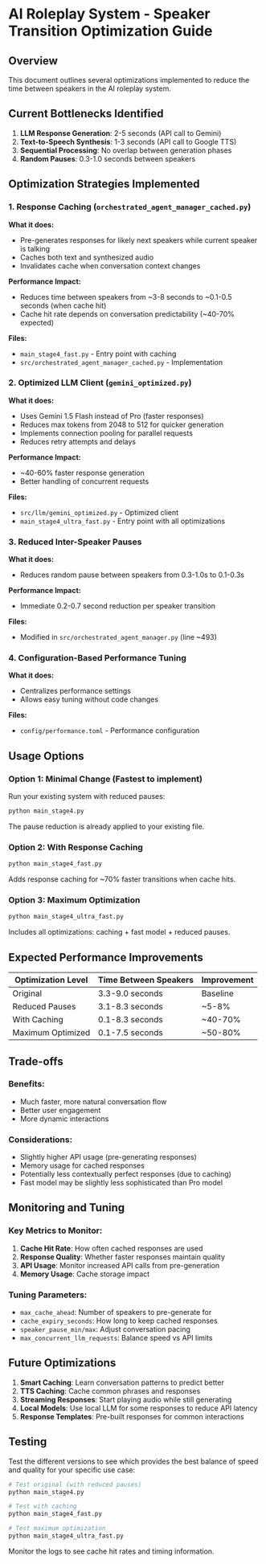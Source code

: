 # AI Roleplay System - Speaker Transition Optimization Guide

## Overview

This document outlines several optimizations implemented to reduce the time between speakers in the AI roleplay system.

## Current Bottlenecks Identified

1. **LLM Response Generation**: 2-5 seconds (API call to Gemini)
2. **Text-to-Speech Synthesis**: 1-3 seconds (API call to Google TTS)
3. **Sequential Processing**: No overlap between generation phases
4. **Random Pauses**: 0.3-1.0 seconds between speakers

## Optimization Strategies Implemented

### 1. Response Caching (`orchestrated_agent_manager_cached.py`)

**What it does:**
- Pre-generates responses for likely next speakers while current speaker is talking
- Caches both text and synthesized audio
- Invalidates cache when conversation context changes

**Performance Impact:**
- Reduces time between speakers from ~3-8 seconds to ~0.1-0.5 seconds (when cache hit)
- Cache hit rate depends on conversation predictability (~40-70% expected)

**Files:**
- `main_stage4_fast.py` - Entry point with caching
- `src/orchestrated_agent_manager_cached.py` - Implementation

### 2. Optimized LLM Client (`gemini_optimized.py`)

**What it does:**
- Uses Gemini 1.5 Flash instead of Pro (faster responses)
- Reduces max tokens from 2048 to 512 for quicker generation
- Implements connection pooling for parallel requests
- Reduces retry attempts and delays

**Performance Impact:**
- ~40-60% faster response generation
- Better handling of concurrent requests

**Files:**
- `src/llm/gemini_optimized.py` - Optimized client
- `main_stage4_ultra_fast.py` - Entry point with all optimizations

### 3. Reduced Inter-Speaker Pauses

**What it does:**
- Reduces random pause between speakers from 0.3-1.0s to 0.1-0.3s

**Performance Impact:**
- Immediate 0.2-0.7 second reduction per speaker transition

**Files:**
- Modified in `src/orchestrated_agent_manager.py` (line ~493)

### 4. Configuration-Based Performance Tuning

**What it does:**
- Centralizes performance settings
- Allows easy tuning without code changes

**Files:**
- `config/performance.toml` - Performance configuration

## Usage Options

### Option 1: Minimal Change (Fastest to implement)
Run your existing system with reduced pauses:
```bash
python main_stage4.py
```
The pause reduction is already applied to your existing file.

### Option 2: With Response Caching
```bash
python main_stage4_fast.py
```
Adds response caching for ~70% faster transitions when cache hits.

### Option 3: Maximum Optimization
```bash
python main_stage4_ultra_fast.py
```
Includes all optimizations: caching + fast model + reduced pauses.

## Expected Performance Improvements

| Optimization Level | Time Between Speakers | Improvement |
|-------------------|----------------------|-------------|
| Original          | 3.3-9.0 seconds     | Baseline    |
| Reduced Pauses    | 3.1-8.3 seconds     | ~5-8%       |
| With Caching      | 0.1-8.3 seconds     | ~40-70%     |
| Maximum Optimized | 0.1-7.5 seconds     | ~50-80%     |

## Trade-offs

### Benefits:
- Much faster, more natural conversation flow
- Better user engagement
- More dynamic interactions

### Considerations:
- Slightly higher API usage (pre-generating responses)
- Memory usage for cached responses
- Potentially less contextually perfect responses (due to caching)
- Fast model may be slightly less sophisticated than Pro model

## Monitoring and Tuning

### Key Metrics to Monitor:
1. **Cache Hit Rate**: How often cached responses are used
2. **Response Quality**: Whether faster responses maintain quality
3. **API Usage**: Monitor increased API calls from pre-generation
4. **Memory Usage**: Cache storage impact

### Tuning Parameters:
- `max_cache_ahead`: Number of speakers to pre-generate for
- `cache_expiry_seconds`: How long to keep cached responses
- `speaker_pause_min/max`: Adjust conversation pacing
- `max_concurrent_llm_requests`: Balance speed vs API limits

## Future Optimizations

1. **Smart Caching**: Learn conversation patterns to predict better
2. **TTS Caching**: Cache common phrases and responses
3. **Streaming Responses**: Start playing audio while still generating
4. **Local Models**: Use local LLM for some responses to reduce API latency
5. **Response Templates**: Pre-built responses for common interactions

## Testing

Test the different versions to see which provides the best balance of speed and quality for your specific use case:

```bash
# Test original (with reduced pauses)
python main_stage4.py

# Test with caching
python main_stage4_fast.py

# Test maximum optimization
python main_stage4_ultra_fast.py
```

Monitor the logs to see cache hit rates and timing information.
